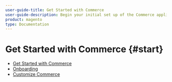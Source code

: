 ```yaml
---
user-guide-title: Get Started with Commerce
user-guide-description: Begin your initial set up of the Commerce application in the Cloud infrastructure.
product: magento
type: Documentation
---
```


# Get Started with Commerce {#start}

- [Get Started with Commerce](overview.md)
- [Onboarding](onboarding.md)
- [Customize Commerce](https://experienceleague.corp.adobe.com/docs/commerce-cloud-service/cloud/overview.html)
